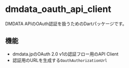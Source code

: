 # dmdata_oauth_api_client

DMDATA APIのOAuth認証を扱うためのDartパッケージです。

## 機能

- dmdata.jpのOAuth 2.0 v1の認証フロー用のAPI Client
- 認証用のURLを生成する`OauthAuthorizationUrl`
